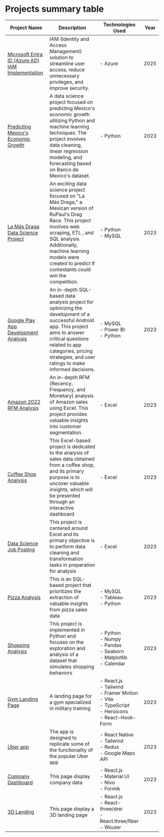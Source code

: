 # Projects summary table

| Project Name | Description | Technologies Used | Year | 
| -------- | -------- | -------- | -------- |
| [Microsoft Entra ID (Azure AD) IAM Implementation](https://github.com/GabrielaArjona/azure-iam-demobank) | IAM (Identity and Access Management) solution to streamline user access, reduce unnecessary privileges, and improve security. | - Azure<br> | 2025 |
| [Predicting Mexico's Economic Growth](https://github.com/NilArj/Predicting-Mexico-s-Economic-Growth) | A data science project focused on predicting Mexico's economic growth utilizing Python and machine learning techniques. The project involves data cleaning, linear regression modeling, and forecasting based on Banco de Mexico's dataset. | - Python<br> | 2023 |
| [La Más Draga Data Science Project](https://github.com/NilArj/drag_show) | An exciting data science project focused on "La Más Draga," a Mexican version of RuPaul's Drag Race. This project involves web scraping, ETL , and SQL analysis. Additionally, machine learning models were created to predict if contestants could win the competition. | - Python<br>  - MySQL<br> | 2023 |
| [Google Play App Development Analysis](https://github.com/NilArj/Google_play) | An in-depth SQL-based data analysis project for optimizing the development of a successful Android app. This project aims to answer critical questions related to app categories, pricing strategies, and user ratings to make informed decisions. | - MySQL<br> - Power BI<br> - Python<br>  | 2023 |
| [Amazon 2022 RFM Analysis](https://github.com/NilArj/Amazon_sales) | An in-depth RFM (Recency, Frequency, and Monetary) analysis of Amazon sales using Excel. This project provides valuable insights into customer segmentation. | - Excel<br> | 2023 |
| [Coffee Shop Analysis](https://github.com/NilArj/Coffee-Shop) | This Excel-based project is dedicated to the analysis of sales data obtained from a coffee shop, and its primary purpose is to uncover valuable insights, which will be presented through an interactive dashboard| - Excel<br> | 2023 |
| [Data Science Job Posting](https://github.com/NilArj/Data-Jobs) | This project is centered around Excel and its primary objective is to perform data cleaning and transformation tasks in preparation for analysis | - Excel<br> | 2023 |
| [Pizza Analysis](https://github.com/NilArj/Pizza-Analysis) | This is an SQL-based project that prioritizes the extraction of valuable insights from pizza sales data | - MySQL<br> - Tableau<br> - Python<br>  | 2023 |
| [Shopping Analysis](https://github.com/NilArj/Shopping-Behaviors-Analysis/blob/main/README.md) | This project is implemented in Python and focuses on the exploration and analysis of a dataset that simulates shopping behaviors | - Python<br> - Numpy<br> - Pandas<br> - Seaborn<br> - Matplotlib<br> - Calendar<br> | 2023 |
| [Gym Landing Page](https://github.com/NilArj/fitness) | A landing page for a gym specialized in military training | - React.js<br> - Tailwind<br> - Framer Motion<br> - Vite<br> - TypeScript<br>  - Heroicons<br>  - React-Hook-Form | 2023 | 
| [Uber app](https://github.com/NilArj/uber) | The app is designed to replicate some of the functionality of the popular Uber app |  - React Native<br> - Tailwind<br> - Redux<br> - Google Maps API | 2023 |
| [Company Dashboard](https://github.com/NilArj/company-dashboard) | This page display company data | - React.js<br> - Material UI<br> - Nivo<br> - Formik<br> | 2023 |
| [3D Landing](https://github.com/NilArj/Mexico-3D) | This page display a 3D landing page | - React.js<br> - React-three/drei<br> - React.three/fiber<br> - Wouter<br> | 2023 |


